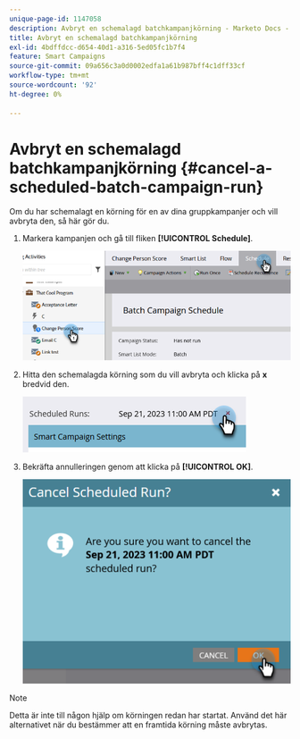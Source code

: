 ```yaml
---
unique-page-id: 1147058
description: Avbryt en schemalagd batchkampanjkörning - Marketo Docs - produktdokumentation
title: Avbryt en schemalagd batchkampanjkörning
exl-id: 4bdffdcc-d654-40d1-a316-5ed05fc1b7f4
feature: Smart Campaigns
source-git-commit: 09a656c3a0d0002edfa1a61b987bff4c1dff33cf
workflow-type: tm+mt
source-wordcount: '92'
ht-degree: 0%

---
```


# Avbryt en schemalagd batchkampanjkörning {#cancel-a-scheduled-batch-campaign-run}

Om du har schemalagt en körning för en av dina gruppkampanjer och vill avbryta den, så här gör du.

1. Markera kampanjen och gå till fliken **[!UICONTROL Schedule]**.

   ![](assets/cancel-a-scheduled-batch-campaign-run-1.png)

1. Hitta den schemalagda körning som du vill avbryta och klicka på **x** bredvid den.

   ![](assets/cancel-a-scheduled-batch-campaign-run-2.png)

1. Bekräfta annulleringen genom att klicka på **[!UICONTROL OK]**.

   ![](assets/cancel-a-scheduled-batch-campaign-run-3.png)

>[!NOTE]
>
>Detta är inte till någon hjälp om körningen redan har startat. Använd det här alternativet när du bestämmer att en framtida körning måste avbrytas.
